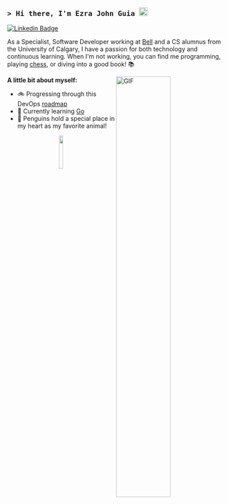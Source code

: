 <!-- **ejohnguia/ejohnguia** is a ✨ _special_ ✨ repository because its `README.md` (this file) appears on your GitHub profile.

Here are some ideas to get you started:

-   🔭 I’m currently working on ...
-   🌱 I’m currently learning ...
-   👯 I’m looking to collaborate on ...
-   🤔 I’m looking for help with ...
-   💬 Ask me about ...
-   📫 How to reach me: ...
-   😄 Pronouns: ...
-   ⚡ Fun fact: ... -->

### <samp>&gt; Hi there, I'm Ezra John Guia <img src="https://media.giphy.com/media/hvRJCLFzcasrR4ia7z/giphy.gif" width="20"> </samp>

[![Linkedin Badge](https://img.shields.io/badge/LinkedIn-blue?style=flat&logo=linkedin&labelColor=blue)](https://www.linkedin.com/in/ezrajohn-guia/)

As a Specialist, Software Developer working at [Bell](https://www.bell.ca/) and a CS alumnus from the University of Calgary, I have a passion for both technology and continuous learning. When I'm not working, you can find me programming, playing [chess](https://lichess.org/), or diving into a good book! 📚

<img align="right" alt="GIF" src="https://media2.giphy.com/media/qgQUggAC3Pfv687qPC/giphy.gif?cid=790b761106f1d5a4c2212e3cd1b6bceaf1fc30885b8cfc16&rid=giphy.gif&ct=g" width=50% height=auto />

**A little bit about myself:**

-   🚲 Progressing through this DevOps [roadmap](https://roadmap.sh/devops)
-   🌱 Currently learning [Go](https://go.dev/)
-   🐧 Penguins hold a special place in my heart as my favorite animal!

<p align=center>
    <img src="https://github.githubassets.com/images/mona-loading-dark.gif" width="14%">
<p>

<!--

Resources:

https://shields.io/
https://github.com/ikatyang/emoji-cheat-sheet

-->
